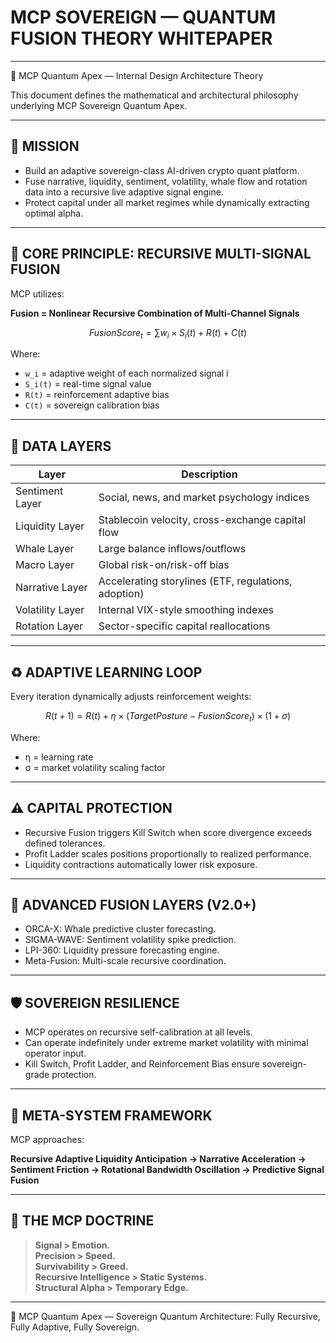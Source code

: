 # MCP SOVEREIGN — QUANTUM FUSION THEORY WHITEPAPER

---

🚀 MCP Quantum Apex — Internal Design Architecture Theory

This document defines the mathematical and architectural philosophy underlying MCP Sovereign Quantum Apex.

---

## 🎯 MISSION

- Build an adaptive sovereign-class AI-driven crypto quant platform.
- Fuse narrative, liquidity, sentiment, volatility, whale flow and rotation data into a recursive live adaptive signal engine.
- Protect capital under all market regimes while dynamically extracting optimal alpha.

---

## 🔬 CORE PRINCIPLE: RECURSIVE MULTI-SIGNAL FUSION

MCP utilizes:

**Fusion = Nonlinear Recursive Combination of Multi-Channel Signals**

```math
FusionScore_t = ∑ w_i × S_i(t) + R(t) + C(t)
```

Where:
- `w_i` = adaptive weight of each normalized signal i
- `S_i(t)` = real-time signal value
- `R(t)` = reinforcement adaptive bias
- `C(t)` = sovereign calibration bias

---

## 🔎 DATA LAYERS

| Layer | Description |
|-------|-------------|
| Sentiment Layer | Social, news, and market psychology indices |
| Liquidity Layer | Stablecoin velocity, cross-exchange capital flow |
| Whale Layer | Large balance inflows/outflows |
| Macro Layer | Global risk-on/risk-off bias |
| Narrative Layer | Accelerating storylines (ETF, regulations, adoption) |
| Volatility Layer | Internal VIX-style smoothing indexes |
| Rotation Layer | Sector-specific capital reallocations |

---

## ♻ ADAPTIVE LEARNING LOOP

Every iteration dynamically adjusts reinforcement weights:

```math
R(t+1) = R(t) + η × (TargetPosture - FusionScore_t) × (1 + σ)
```

Where:
- η = learning rate
- σ = market volatility scaling factor

---

## ⚠ CAPITAL PROTECTION

- Recursive Fusion triggers Kill Switch when score divergence exceeds defined tolerances.
- Profit Ladder scales positions proportionally to realized performance.
- Liquidity contractions automatically lower risk exposure.

---

## 🔭 ADVANCED FUSION LAYERS (V2.0+)

- ORCA-X: Whale predictive cluster forecasting.
- SIGMA-WAVE: Sentiment volatility spike prediction.
- LPI-360: Liquidity pressure forecasting engine.
- Meta-Fusion: Multi-scale recursive coordination.

---

## 🛡 SOVEREIGN RESILIENCE

- MCP operates on recursive self-calibration at all levels.
- Can operate indefinitely under extreme market volatility with minimal operator input.
- Kill Switch, Profit Ladder, and Reinforcement Bias ensure sovereign-grade protection.

---

## 🧠 META-SYSTEM FRAMEWORK

MCP approaches:

**Recursive Adaptive Liquidity Anticipation → Narrative Acceleration → Sentiment Friction → Rotational Bandwidth Oscillation → Predictive Signal Fusion**

---

## 🚀 THE MCP DOCTRINE

> **Signal > Emotion.  
> Precision > Speed.  
> Survivability > Greed.  
> Recursive Intelligence > Static Systems.  
> Structural Alpha > Temporary Edge.**

---

👑 MCP Quantum Apex — Sovereign Quantum Architecture: Fully Recursive, Fully Adaptive, Fully Sovereign.
